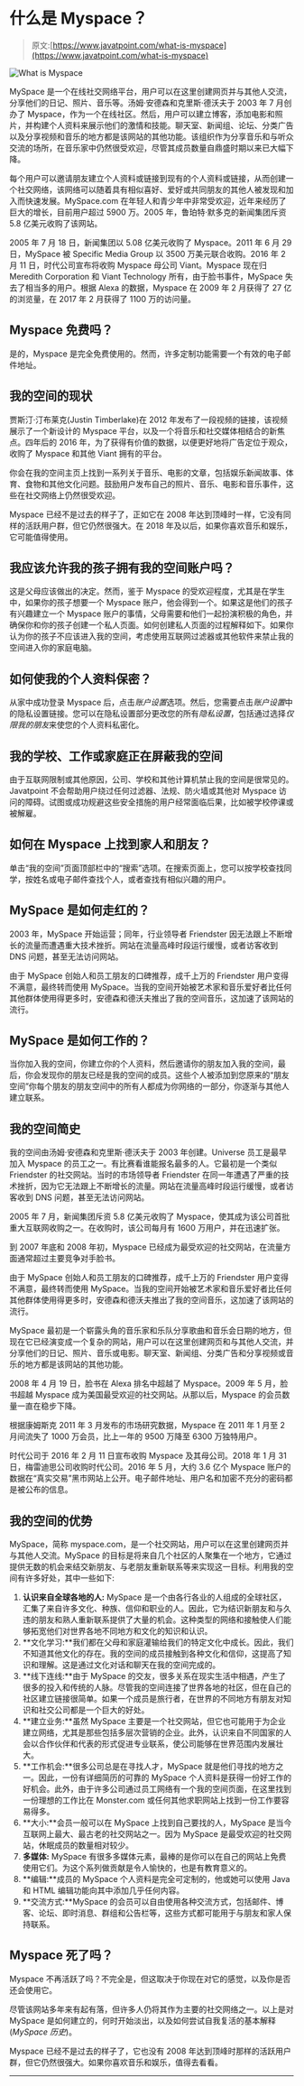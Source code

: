 # 什么是 Myspace？

> 原文:[https://www.javatpoint.com/what-is-myspace](https://www.javatpoint.com/what-is-myspace)

![What is Myspace](../Images/ee6e344785d82e567cc603f0990e0d0c.png)

MySpace 是一个在线社交网络平台，用户可以在这里创建网页并与其他人交流，分享他们的日记、照片、音乐等。汤姆·安德森和克里斯·德沃夫于 2003 年 7 月创办了 Myspace，作为一个在线社区。然后，用户可以建立博客，添加电影和照片，并构建个人资料来展示他们的激情和技能。聊天室、新闻组、论坛、分类广告以及分享视频和音乐的地方都是该网站的其他功能。该组织作为分享音乐和与听众交流的场所，在音乐家中仍然很受欢迎，尽管其成员数量自鼎盛时期以来已大幅下降。

每个用户可以邀请朋友建立个人资料或链接到现有的个人资料或链接，从而创建一个社交网络，该网络可以随着具有相似喜好、爱好或共同朋友的其他人被发现和加入而快速发展。MySpace.com 在年轻人和青少年中非常受欢迎，近年来经历了巨大的增长，目前用户超过 5900 万。2005 年，鲁珀特·默多克的新闻集团斥资 5.8 亿美元收购了该网站。

2005 年 7 月 18 日，新闻集团以 5.08 亿美元收购了 Myspace。2011 年 6 月 29 日，MySpace 被 Specific Media Group 以 3500 万美元联合收购。2016 年 2 月 11 日，时代公司宣布将收购 Myspace 母公司 Viant。Myspace 现在归 Meredith Corporation 和 Viant Technology 所有，由于脸书事件，MySpace 失去了相当多的用户。根据 Alexa 的数据，Myspace 在 2009 年 2 月获得了 27 亿的浏览量，在 2017 年 2 月获得了 1100 万的访问量。

## Myspace 免费吗？

是的，Myspace 是完全免费使用的。然而，许多定制功能需要一个有效的电子邮件地址。

## 我的空间的现状

贾斯汀·汀布莱克(Justin Timberlake)在 2012 年发布了一段视频的链接，该视频展示了一个新设计的 Myspace 平台，以及一个将音乐和社交媒体相结合的新焦点。四年后的 2016 年，为了获得有价值的数据，以便更好地将广告定位于观众，收购了 Myspace 和其他 Viant 拥有的平台。

你会在我的空间主页上找到一系列关于音乐、电影的文章，包括娱乐新闻故事、体育、食物和其他文化问题。鼓励用户发布自己的照片、音乐、电影和音乐事件，这些在社交网络上仍然很受欢迎。

Myspace 已经不是过去的样子了，正如它在 2008 年达到顶峰时一样，它没有同样的活跃用户群，但它仍然很强大。在 2018 年及以后，如果你喜欢音乐和娱乐，它可能值得使用。

## 我应该允许我的孩子拥有我的空间账户吗？

这是父母应该做出的决定。然而，鉴于 Myspace 的受欢迎程度，尤其是在学生中，如果你的孩子想要一个 Myspace 账户，他会得到一个。如果这是他们的孩子有兴趣建立一个 Myspace 账户的事情，父母需要和他们一起扮演积极的角色，并确保你和你的孩子创建一个私人页面。如何创建私人页面的过程解释如下。如果你认为你的孩子不应该进入我的空间，考虑使用互联网过滤器或其他软件来禁止我的空间进入你的家庭电脑。

## 如何使我的个人资料保密？

从家中成功登录 Myspace 后，点击*账户设置*选项。然后，您需要点击*账户设置*中的隐私设置链接。您可以在隐私设置部分更改您的所有*隐私设置*，包括通过选择*仅限我的朋友*来使您的个人资料私密化。

## 我的学校、工作或家庭正在屏蔽我的空间

由于互联网限制或其他原因，公司、学校和其他计算机禁止我的空间是很常见的。Javatpoint 不会帮助用户绕过任何过滤器、法规、防火墙或其他对 Myspace 访问的障碍。试图或成功规避这些安全措施的用户经常面临后果，比如被学校停课或被解雇。

## 如何在 Myspace 上找到家人和朋友？

单击“我的空间”页面顶部栏中的“搜索”选项。在搜索页面上，您可以按学校查找同学，按姓名或电子邮件查找个人，或者查找有相似兴趣的用户。

## MySpace 是如何走红的？

2003 年，MySpace 开始运营；同年，行业领导者 Friendster 因无法跟上不断增长的流量而遭遇重大技术挫折。网站在流量高峰时段运行缓慢，或者访客收到 DNS 问题，甚至无法访问网站。

由于 MySpace 创始人和员工朋友的口碑推荐，成千上万的 Friendster 用户变得不满意，最终转而使用 MySpace。当我的空间开始被艺术家和音乐爱好者比任何其他群体使用得更多时，安德森和德沃夫推出了我的空间音乐，这加速了该网站的流行。

## MySpace 是如何工作的？

当你加入我的空间，你建立你的个人资料，然后邀请你的朋友加入我的空间，最后，你会发现你的朋友已经是我的空间的成员。这些个人被添加到您原来的“朋友空间”你每个朋友的朋友空间中的所有人都成为你网络的一部分，你逐渐与其他人建立联系。

## 我的空间简史

我的空间由汤姆·安德森和克里斯·德沃夫于 2003 年创建。Universe 员工是最早加入 Myspace 的员工之一。有比赛看谁能报名最多的人。它最初是一个类似 Friendster 的社交网站。当时的市场领导者 Friendster 在同一年遭遇了严重的技术挫折，因为它无法跟上不断增长的流量。网站在流量高峰时段运行缓慢，或者访客收到 DNS 问题，甚至无法访问网站。

2005 年 7 月，新闻集团斥资 5.8 亿美元收购了 Myspace，使其成为该公司首批重大互联网收购之一。在收购时，该公司每月有 1600 万用户，并在迅速扩张。

到 2007 年底和 2008 年初，Myspace 已经成为最受欢迎的社交网站，在流量方面通常超过主要竞争对手脸书。

由于 MySpace 创始人和员工朋友的口碑推荐，成千上万的 Friendster 用户变得不满意，最终转而使用 MySpace。当我的空间开始被艺术家和音乐爱好者比任何其他群体使用得更多时，安德森和德沃夫推出了我的空间音乐，这加速了该网站的流行。

MySpace 最初是一个崭露头角的音乐家和乐队分享歌曲和音乐会日期的地方，但现在它已经演变成一个复杂的网站，用户可以在这里创建网页和与其他人交流，并分享他们的日记、照片、音乐或电影。聊天室、新闻组、分类广告和分享视频或音乐的地方都是该网站的其他功能。

2008 年 4 月 19 日，脸书在 Alexa 排名中超越了 Myspace。2009 年 5 月，脸书超越 Myspace 成为美国最受欢迎的社交网站。从那以后，Myspace 的会员数量一直在稳步下降。

根据康姆斯克 2011 年 3 月发布的市场研究数据，Myspace 在 2011 年 1 月至 2 月间流失了 1000 万会员，比上一年的 9500 万降至 6300 万独特用户。

时代公司于 2016 年 2 月 11 日宣布收购 Myspace 及其母公司。2018 年 1 月 31 日，梅雷迪思公司收购时代公司。2016 年 5 月，大约 3.6 亿个 Myspace 账户的数据在“真实交易”黑市网站上公开。电子邮件地址、用户名和加密不充分的密码都是被公布的信息。

## 我的空间的优势

MySpace，简称 myspace.com，是一个社交网站，用户可以在这里创建网页并与其他人交流。MySpace 的目标是将来自几个社区的人聚集在一个地方，它通过提供无数的机会来结交新朋友、与老朋友重新联系等来实现这一目标。利用我的空间有许多好处，其中一些如下:

1.  **认识来自全球各地的人:** MySpace 是一个由各行各业的人组成的全球社区，汇集了来自许多文化、种族、信仰和职业的人。因此，它为结识新朋友和与久违的朋友和熟人重新联系提供了大量的机会。这种类型的网络和接触使人们能够拓宽他们对世界各地不同地方和文化的知识和认识。
2.  **文化学习:**我们都在父母和家庭灌输给我们的特定文化中成长。因此，我们不知道其他文化的存在。我的空间的成员接触到各种文化和信仰，这提高了知识和理解。这是通过文化对话和聊天在我的空间完成的。
3.  **线下连线:**由于 MySpace 的交友，很多关系在现实生活中相遇，产生了很多的投入和传统的人脉。尽管我的空间连接了世界各地的社区，但在自己的社区建立链接很简单。如果一个成员是旅行者，在世界的不同地方有朋友对知识和社交公司都是一个巨大的好处。
4.  **建立业务:**虽然 MySpace 主要是一个社交网站，但它也可能用于为企业建立网络，尤其是那些包括多层次营销的企业。此外，认识来自不同国家的人会以合作伙伴和代表的形式促进专业联系，使公司能够在世界范围内发展壮大。
5.  **工作机会:**很多公司总是在寻找人才，MySpace 就是他们寻找的地方之一。因此，一份有详细简历的可靠的 MySpace 个人资料是获得一份好工作的好机会。此外，由于许多公司通过员工网络有一个我的空间页面，在这里找到一份理想的工作比在 Monster.com 或任何其他求职网站上找到一份工作要容易得多。
6.  **大小:**会员一般可以在 MySpace 上找到自己要找的人，MySpace 是当今互联网上最大、最古老的社交网站之一。因为 MySpace 是最受欢迎的社交网站，休眠成员的数量相对较少。
7.  **多媒体:** MySpace 有很多多媒体元素，最棒的是你可以在自己的网站上免费使用它们。为这个系列做贡献是令人愉快的，也是有教育意义的。
8.  **编辑:**成员的 MySpace 个人资料是完全可定制的，他或她可以使用 Java 和 HTML 编辑功能向其中添加几乎任何内容。
9.  **交流方式:**MySpace 的会员可以自由使用各种交流方式，包括邮件、博客、论坛、即时消息、群组和公告栏等，这些方式都可能用于与朋友和家人保持联系。

## Myspace 死了吗？

Myspace 不再活跃了吗？不完全是，但这取决于你现在对它的感觉，以及你是否还会使用它。

尽管该网站多年来有起有落，但许多人仍将其作为主要的社交网络之一。以上是对 MySpace 是如何建立的，何时开始淡出，以及如何尝试自我复活的基本解释(*MySpace 历史*)。

Myspace 已经不是过去的样子了，它也没有 2008 年达到顶峰时那样的活跃用户群，但它仍然很强大。如果你喜欢音乐和娱乐，值得去看看。

* * *